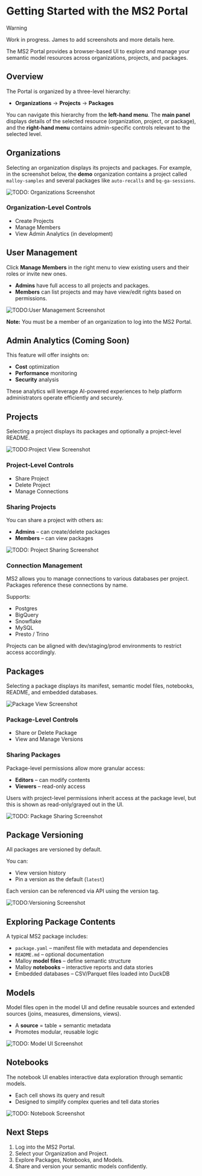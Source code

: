 # Getting Started with the MS2 Portal

> [!WARNING]
> Work in progress. James to add screenshots and more details here.

The MS2 Portal provides a browser-based UI to explore and manage your semantic model resources across organizations, projects, and packages.

## Overview

The Portal is organized by a three-level hierarchy:

- **Organizations** → **Projects** → **Packages**

You can navigate this hierarchy from the **left-hand menu**. The **main panel** displays details of the selected resource (organization, project, or package), and the **right-hand menu** contains admin-specific controls relevant to the selected level.

## Organizations

Selecting an organization displays its projects and packages. For example, in the screenshot below, the **demo** organization contains a project called `malloy-samples` and several packages like `auto-recalls` and `bq-ga-sessions`.

![TODO: Organizations Screenshot](./screenshots/organization-view.png)

### Organization-Level Controls

- Create Projects
- Manage Members
- View Admin Analytics (in development)

## User Management

Click **Manage Members** in the right menu to view existing users and their roles or invite new ones.

- **Admins** have full access to all projects and packages.
- **Members** can list projects and may have view/edit rights based on permissions.

![TODO:User Management Screenshot](./screenshots/manage-members.png)

**Note:** You must be a member of an organization to log into the MS2 Portal.

## Admin Analytics (Coming Soon)

This feature will offer insights on:

- **Cost** optimization
- **Performance** monitoring
- **Security** analysis

These analytics will leverage AI-powered experiences to help platform administrators operate efficiently and securely.

## Projects

Selecting a project displays its packages and optionally a project-level README.

![TODO:Project View Screenshot](./screenshots/project-view.png)

### Project-Level Controls

- Share Project
- Delete Project
- Manage Connections

### Sharing Projects

You can share a project with others as:

- **Admins** – can create/delete packages
- **Members** – can view packages

![TODO: Project Sharing Screenshot](./screenshots/share-project.png)

### Connection Management

MS2 allows you to manage connections to various databases per project. Packages reference these connections by name.

Supports:

- Postgres
- BigQuery
- Snowflake
- MySQL
- Presto / Trino

Projects can be aligned with dev/staging/prod environments to restrict access accordingly.

## Packages

Selecting a package displays its manifest, semantic model files, notebooks, README, and embedded databases.

![Package View Screenshot](./screenshots/package-view.png)

### Package-Level Controls

- Share or Delete Package
- View and Manage Versions

### Sharing Packages

Package-level permissions allow more granular access:

- **Editors** – can modify contents
- **Viewers** – read-only access

Users with project-level permissions inherit access at the package level, but this is shown as read-only/grayed out in the UI.

![TODO: Package Sharing Screenshot](./screenshots/share-package.png)

## Package Versioning

All packages are versioned by default.

You can:

- View version history
- Pin a version as the default (`latest`)

Each version can be referenced via API using the version tag.

![TODO:Versioning Screenshot](./screenshots/package-versions.png)

## Exploring Package Contents

A typical MS2 package includes:

- `package.yaml` – manifest file with metadata and dependencies
- `README.md` – optional documentation
- Malloy **model files** – define semantic structure
- Malloy **notebooks** – interactive reports and data stories
- Embedded databases – CSV/Parquet files loaded into DuckDB

## Models

Model files open in the model UI and define reusable sources and extended sources (joins, measures, dimensions, views).

- A **source** = table + semantic metadata
- Promotes modular, reusable logic

![TODO: Model UI Screenshot](./screenshots/model-view.png)

## Notebooks

The notebook UI enables interactive data exploration through semantic models.

- Each cell shows its query and result
- Designed to simplify complex queries and tell data stories

![TODO: Notebook Screenshot](./screenshots/notebook.png)

## Next Steps

1. Log into the MS2 Portal.
2. Select your Organization and Project.
3. Explore Packages, Notebooks, and Models.
4. Share and version your semantic models confidently.
